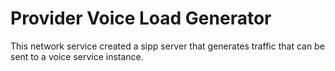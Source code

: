 # Provider Voice Load Generator

This network service created a sipp server that generates traffic that can be sent to a voice service instance. 



